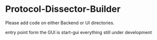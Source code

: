 # Protocol-Dissector-Builder
Please add code on either Backend or UI directories.

entry point form the GUI is start-gui
everything still under development
